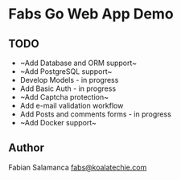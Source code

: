 # Fabs Go Web App Demo

## TODO

* ~Add Database and ORM support~
* ~Add PostgreSQL support~
* Develop Models - in progress
* Add Basic Auth - in progress
* ~Add Captcha protection~
* Add e-mail validation workflow
* Add Posts and comments forms - in progress
* ~Add Docker support~

## Author

Fabian Salamanca <fabs@koalatechie.com>
